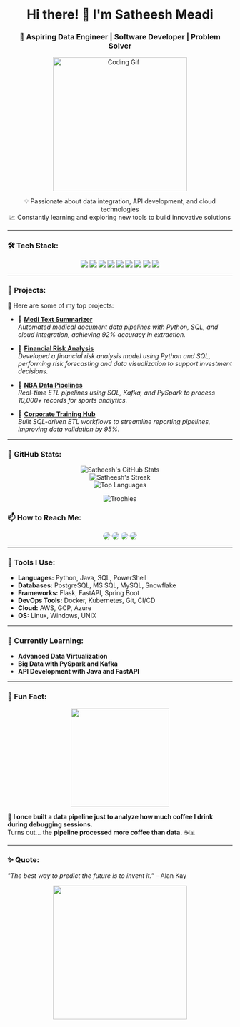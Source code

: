 <h1 align="center">Hi there! 👋 I'm Satheesh Meadi</h1>
<h3 align="center">🚀 Aspiring Data Engineer | Software Developer | Problem Solver</h3>

<p align="center">
<img src="https://media.giphy.com/media/bcKmIWkUMCjVm/giphy.gif" width="300" alt="Coding Gif">
</p>

<p align="center">
💡 Passionate about data integration, API development, and cloud technologies <br>
📈 Constantly learning and exploring new tools to build innovative solutions 
</p>

---

### 🛠️ Tech Stack:
<p align="center">
  <img src="https://img.shields.io/badge/Code-Java-orange?style=for-the-badge&logo=java" />
  <img src="https://img.shields.io/badge/Code-Python-blue?style=for-the-badge&logo=python" />
  <img src="https://img.shields.io/badge/Database-PostgreSQL-316192?style=for-the-badge&logo=postgresql" />
  <img src="https://img.shields.io/badge/SQL-MS_SQL_Server-blue?style=for-the-badge&logo=microsoftsqlserver" />
  <img src="https://img.shields.io/badge/API-REST-green?style=for-the-badge&logo=fastapi" />
  <img src="https://img.shields.io/badge/Cloud-AWS-yellow?style=for-the-badge&logo=amazonaws" />
  <img src="https://img.shields.io/badge/Tools-Docker-blue?style=for-the-badge&logo=docker" />
  <img src="https://img.shields.io/badge/OS-macOS-lightgrey?style=for-the-badge&logo=apple" />
<img src="https://img.shields.io/badge/OS-Windows-blue?style=for-the-badge&logo=windows" />

</p>

---

### 🚀 Projects:
📂 Here are some of my top projects:
  
- 🔗 **[Medi Text Summarizer](https://github.com/SATHEESH-MEADI/Medical-Text-Analysis-System.git)**  
  *Automated medical document data pipelines with Python, SQL, and cloud integration, achieving 92% accuracy in extraction.*  

- 🔗 **[Financial Risk Analysis](https://github.com/SATHEESH-MEADI/Real_Time_Financial_Risk_Dashboard.git)**  
  *Developed a financial risk analysis model using Python and SQL, performing risk forecasting and data visualization to support investment decisions.*  

- 🔗 **[NBA Data Pipelines](https://github.com/SATHEESH-MEADI/NBA-Game-Forecast.git)**  
  *Real-time ETL pipelines using SQL, Kafka, and PySpark to process 10,000+ records for sports analytics.*  


- 🔗 **[Corporate Training Hub](https://github.com/SATHEESH-MEADI/Corporate-Training-Knowledge-Hub.git)**  
  *Built SQL-driven ETL workflows to streamline reporting pipelines, improving data validation by 95%.*  

---
### 🚀 GitHub Stats:
<p align="center">
  <img src="https://github-readme-stats.vercel.app/api?username=SATHEESH-MEADI&show_icons=true&theme=gradient&title_color=00ffe1&icon_color=ffdd57&text_color=ffffff&bg_color=0f0c29,302b63,24243e" alt="Satheesh's GitHub Stats" />
  <br>
  <img src="https://github-readme-streak-stats.herokuapp.com/?user=SATHEESH-MEADI&theme=nightowl&fire=ff8c00&ring=ff6f61&currStreakLabel=00ffe1" alt="Satheesh's Streak" />
  <br>
  <img src="https://github-readme-stats.vercel.app/api/top-langs/?username=SATHEESH-MEADI&layout=compact&theme=dracula&title_color=f78fb3&bg_color=0f0c29,302b63,24243e" alt="Top Languages" />
</p>

<p align="center">
  <img src="https://github-profile-trophy.vercel.app/?username=SATHEESH-MEADI&column=7&theme=algolia&margin-w=15" alt="Trophies" />
</p>

### 📫 How to Reach Me:
<p align="center">
  <a href="https://www.linkedin.com/in/satheesh-meadi/" style="border-radius: 100px; overflow: hidden; display: inline-block;">
    <img src="https://img.shields.io/badge/LinkedIn-blue?style=for-the-badge&logo=linkedin&logoColor=white&labelColor=0077B5&color=0077B5" />
  </a>
  <a href="mailto:smeadi1@umbc.edu" style="border-radius: 100px; overflow: hidden; display: inline-block;">
    <img src="https://img.shields.io/badge/Email-red?style=for-the-badge&logo=gmail&logoColor=white&labelColor=D14836&color=D14836" />
  </a>
  <a href="https://leetcode.com/Satheesh_Meadi/" style="border-radius: 100px; overflow: hidden; display: inline-block;">
    <img src="https://img.shields.io/badge/LeetCode-FFA116?style=for-the-badge&logo=leetcode&logoColor=white&labelColor=FFA116&color=FFA116" />
  </a>
  <a href="https://github.com/SATHEESH-MEADI" style="border-radius: 100px; overflow: hidden; display: inline-block;">
    <img src="https://img.shields.io/badge/GitHub-grey?style=for-the-badge&logo=github&logoColor=white&labelColor=333333&color=333333" />
  </a>
</p>


---

### 🧰 Tools I Use:
- **Languages:** Python, Java, SQL, PowerShell  
- **Databases:** PostgreSQL, MS SQL, MySQL, Snowflake  
- **Frameworks:** Flask, FastAPI, Spring Boot  
- **DevOps Tools:** Docker, Kubernetes, Git, CI/CD  
- **Cloud:** AWS, GCP, Azure  
- **OS:** Linux, Windows, UNIX  

---

### 🌱 Currently Learning:
- **Advanced Data Virtualization**  
- **Big Data with PySpark and Kafka**  
- **API Development with Java and FastAPI**  

---




### 🌟 Fun Fact:  
<p align="center">  
  <img src="https://media.giphy.com/media/3oriO0OEd9QIDdllqo/giphy.gif" width="220">  
</p>  

🚀 **I once built a data pipeline just to analyze how much coffee I drink during debugging sessions.**  
Turns out... the **pipeline processed more coffee than data.** ☕📊  


---

### ✨ Quote:
_"The best way to predict the future is to invent it."_ – Alan Kay  

<p align="center">
  <img src="https://media.giphy.com/media/QZkpIdieotn3i/giphy.gif" width="300">
</p>
